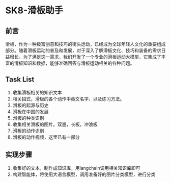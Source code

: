 # SK8-滑板助手

## 前言
滑板，作为一种极富创意和技巧的街头运动，已经成为全球年轻人文化的重要组成部分。随着滑板运动的普及和发展，对于深入了解滑板文化、技巧和装备的需求日益增长。为了满足这一需求，我们开发了一个专业的滑板运动大模型，它集成了丰富的滑板知识和数据，能够准确回答与滑板运动相关的各种问题。


## Task List
1. 收集滑板相关的知识文本
  1. 相关招式，滑板的各个动作中英文名字，以及练习方法。
  2. 滑板的起源与历史
  3. 滑板在中国的发展
2. 滑板的种类识别
  1. 收集相关滑板的图片。双翘，长板，冲浪板
3. 滑板的动作识别
  1. 滑板的动作视频，这里已有一部分

## 实现步骤
1. 收集好的文本，制作成知识库，用langchain调用相关知识库即可
2. 构建智能体，将使用大语言模型，调用准备好的图片分类模型，进行分类

